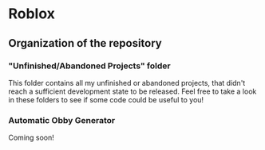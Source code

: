 # Roblox
## Organization of the repository
### "Unfinished/Abandoned Projects" folder
This folder contains all my unfinished or abandoned projects, that didn't reach a sufficient development state to be released.
Feel free to take a look in these folders to see if some code could be useful to you!

### Automatic Obby Generator
Coming soon!
